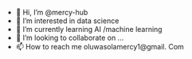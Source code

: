 - 👋 Hi, I’m @mercy-hub
- 👀 I’m interested in data science 
- 🌱 I’m currently learning AI /machine learning 
- 💞️ I’m looking to collaborate on ...
- 📫 How to reach me oluwasolamercy1@gmail.
Com

<!---
mercy-hub/mercy-hub is a ✨ special ✨ repository because its `README.md` (this file) appears on your GitHub profile.
You can click the Preview link to take a look at your changes.
--->
